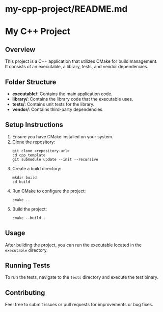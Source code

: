# my-cpp-project/README.md

# My C++ Project

## Overview
This project is a C++ application that utilizes CMake for build management. It consists of an executable, a library, tests, and vendor dependencies.

## Folder Structure
- **executable/**: Contains the main application code.
- **library/**: Contains the library code that the executable uses.
- **tests/**: Contains unit tests for the library.
- **vendor/**: Contains third-party dependencies.

## Setup Instructions
1. Ensure you have CMake installed on your system.
2. Clone the repository:
   ```
   git clone <repository-url>
   cd cpp_template
   git submodule update --init --recursive
   ```
3. Create a build directory:
   ```
   mkdir build
   cd build
   ```
4. Run CMake to configure the project:
   ```
   cmake ..
   ```
5. Build the project:
   ```
   cmake --build .
   ```

## Usage
After building the project, you can run the executable located in the `executable` directory.

## Running Tests
To run the tests, navigate to the `tests` directory and execute the test binary.

## Contributing
Feel free to submit issues or pull requests for improvements or bug fixes.
